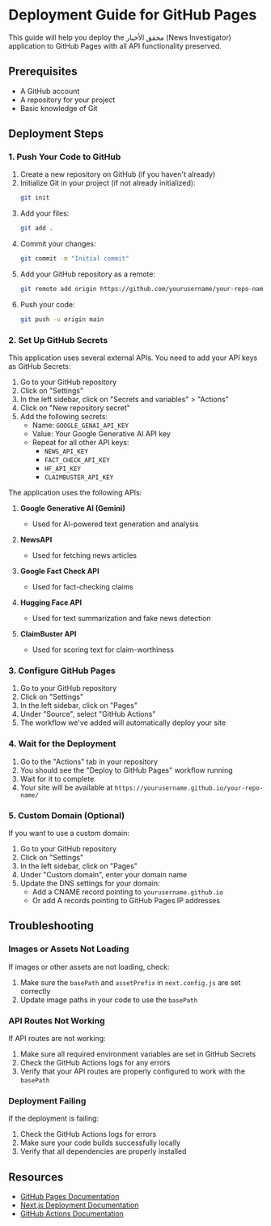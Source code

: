 # Deployment Guide for GitHub Pages

This guide will help you deploy the محقق الأخبار (News Investigator) application to GitHub Pages with all API functionality preserved.

## Prerequisites

- A GitHub account
- A repository for your project
- Basic knowledge of Git

## Deployment Steps

### 1. Push Your Code to GitHub

1. Create a new repository on GitHub (if you haven't already)
2. Initialize Git in your project (if not already initialized):
   ```bash
   git init
   ```
3. Add your files:
   ```bash
   git add .
   ```
4. Commit your changes:
   ```bash
   git commit -m "Initial commit"
   ```
5. Add your GitHub repository as a remote:
   ```bash
   git remote add origin https://github.com/yourusername/your-repo-name.git
   ```
6. Push your code:
   ```bash
   git push -u origin main
   ```

### 2. Set Up GitHub Secrets

This application uses several external APIs. You need to add your API keys as GitHub Secrets:

1. Go to your GitHub repository
2. Click on "Settings"
3. In the left sidebar, click on "Secrets and variables" > "Actions"
4. Click on "New repository secret"
5. Add the following secrets:
   - Name: `GOOGLE_GENAI_API_KEY`
   - Value: Your Google Generative AI API key
   - Repeat for all other API keys:
     - `NEWS_API_KEY`
     - `FACT_CHECK_API_KEY`
     - `HF_API_KEY`
     - `CLAIMBUSTER_API_KEY`

The application uses the following APIs:

1. **Google Generative AI (Gemini)**
   - Used for AI-powered text generation and analysis

2. **NewsAPI**
   - Used for fetching news articles

3. **Google Fact Check API**
   - Used for fact-checking claims

4. **Hugging Face API**
   - Used for text summarization and fake news detection

5. **ClaimBuster API**
   - Used for scoring text for claim-worthiness

### 3. Configure GitHub Pages

1. Go to your GitHub repository
2. Click on "Settings"
3. In the left sidebar, click on "Pages"
4. Under "Source", select "GitHub Actions"
5. The workflow we've added will automatically deploy your site

### 4. Wait for the Deployment

1. Go to the "Actions" tab in your repository
2. You should see the "Deploy to GitHub Pages" workflow running
3. Wait for it to complete
4. Your site will be available at `https://yourusername.github.io/your-repo-name/`

### 5. Custom Domain (Optional)

If you want to use a custom domain:

1. Go to your GitHub repository
2. Click on "Settings"
3. In the left sidebar, click on "Pages"
4. Under "Custom domain", enter your domain name
5. Update the DNS settings for your domain:
   - Add a CNAME record pointing to `yourusername.github.io`
   - Or add A records pointing to GitHub Pages IP addresses

## Troubleshooting

### Images or Assets Not Loading

If images or other assets are not loading, check:

1. Make sure the `basePath` and `assetPrefix` in `next.config.js` are set correctly
2. Update image paths in your code to use the `basePath`

### API Routes Not Working

If API routes are not working:

1. Make sure all required environment variables are set in GitHub Secrets
2. Check the GitHub Actions logs for any errors
3. Verify that your API routes are properly configured to work with the `basePath`

### Deployment Failing

If the deployment is failing:

1. Check the GitHub Actions logs for errors
2. Make sure your code builds successfully locally
3. Verify that all dependencies are properly installed

## Resources

- [GitHub Pages Documentation](https://docs.github.com/en/pages)
- [Next.js Deployment Documentation](https://nextjs.org/docs/deployment)
- [GitHub Actions Documentation](https://docs.github.com/en/actions)
